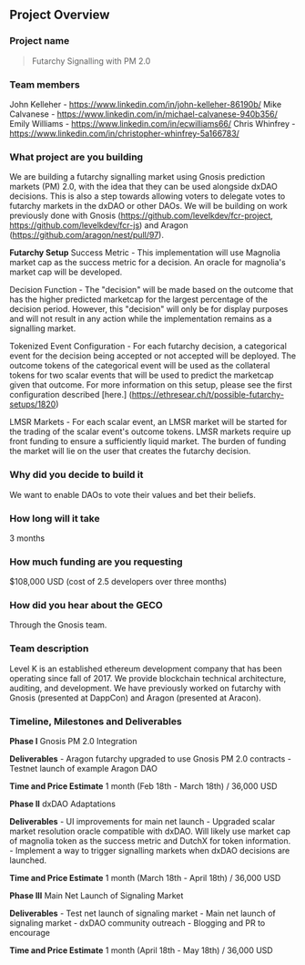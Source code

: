 ## Project Overview

### Project name
> Futarchy Signalling with PM 2.0
### Team members 
John Kelleher - https://www.linkedin.com/in/john-kelleher-86190b/
Mike Calvanese - https://www.linkedin.com/in/michael-calvanese-940b356/
Emily Williams - https://www.linkedin.com/in/ecwilliams66/
Chris Whinfrey - https://www.linkedin.com/in/christopher-whinfrey-5a166783/

### What project are you building 
We are building a futarchy signalling market using Gnosis prediction markets (PM) 2.0, with the idea that they can be used alongside dxDAO decisions.  This is also a step towards allowing voters to delegate votes to futarchy markets in the dxDAO or other DAOs. We will be building on work previously done with Gnosis (https://github.com/levelkdev/fcr-project, https://github.com/levelkdev/fcr-js) and Aragon (https://github.com/aragon/nest/pull/97).

**Futarchy Setup**
Success Metric - This implementation will use Magnolia market cap as the success metric for a decision. An oracle for magnolia's market cap will be developed.

Decision Function - The "decision" will be made based on the outcome that has the higher predicted marketcap for the largest percentage of the decision period.  However, this "decision" will only be for display purposes and will not result in any action while the implementation remains as a signalling market.

Tokenized Event Configuration - For each futarchy decision, a categorical event for the decision being accepted or not accepted will be deployed. The outcome tokens of the categorical event will be used as the collateral tokens for two scalar events that will be used to predict the marketcap given that outcome. For more information on this setup, please see the first configuration described [here.] (https://ethresear.ch/t/possible-futarchy-setups/1820)

LMSR Markets - For each scalar event, an LMSR market will be started for the trading of the scalar event's outcome tokens. LMSR markets require up front funding to ensure a sufficiently liquid market. The burden of funding the market will lie on the user that creates the futarchy decision.


### Why did you decide to build it 
We want to enable DAOs to vote their values and bet their beliefs.


### How long will it take 
3 months

### How much funding are you requesting  
$108,000 USD (cost of 2.5 developers over three months)

### How did you hear about the GECO
Through the Gnosis team.


### Team description
Level K is an established ethereum development company that has been operating since fall of 2017.  We provide blockchain technical architecture, auditing, and development.  We have previously worked on futarchy with Gnosis (presented at DappCon) and Aragon (presented at Aracon).

### Timeline, Milestones and Deliverables

**Phase I**
	Gnosis PM 2.0 Integration

**Deliverables** 
	- Aragon futarchy upgraded to use Gnosis PM 2.0 contracts 
	- Testnet launch of example Aragon DAO

**Time and Price Estimate**	1 month (Feb 18th - March 18th) / 36,000 USD

**Phase II**
	dxDAO Adaptations

**Deliverables**
	- UI improvements for main net launch
	- Upgraded scalar market resolution oracle compatible with dxDAO.  Will likely use market cap of magnolia token as the success metric and DutchX for token information.
	- Implement a way to trigger signalling markets when dxDAO decisions are launched. 

**Time and Price Estimate**	1 month (March 18th - April 18th) / 36,000 USD

**Phase III**
	Main Net Launch of Signaling Market

**Deliverables**
	- Test net launch of signaling market
	- Main net launch of signaling market
	- dxDAO community outreach
	- Blogging and PR to encourage 

**Time and Price Estimate**	1 month (April 18th - May 18th) / 36,000 USD


